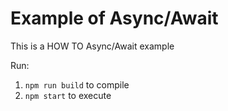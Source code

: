 # Example of Async/Await

This is a HOW TO Async/Await example

Run:

1. `npm run build` to compile
2. `npm start` to execute